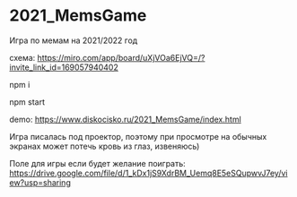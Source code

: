 # 2021_MemsGame
Игра по мемам на 2021/2022 год

схема: https://miro.com/app/board/uXjVOa6EjVQ=/?invite_link_id=169057940402

npm i

npm start

demo: https://www.diskocisko.ru/2021_MemsGame/index.html

Игра писалась под проектор, поэтому при просмотре на обычных экранах может потечь кровь из глаз, извеняюсь)

Поле для игры если будет желание поиграть: https://drive.google.com/file/d/1_kDx1jS9XdrBM_Uemq8E5eSQupwvJ7ey/view?usp=sharing
